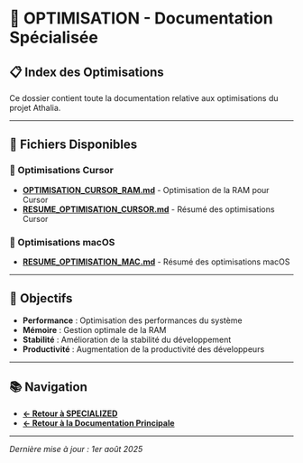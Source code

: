 # 🚀 OPTIMISATION - Documentation Spécialisée

## 📋 **Index des Optimisations**

Ce dossier contient toute la documentation relative aux optimisations du projet Athalia.

---

## 📁 **Fichiers Disponibles**

### **🔧 Optimisations Cursor**
- **[OPTIMISATION_CURSOR_RAM.md](./OPTIMISATION_CURSOR_RAM.md)** - Optimisation de la RAM pour Cursor
- **[RESUME_OPTIMISATION_CURSOR.md](./RESUME_OPTIMISATION_CURSOR.md)** - Résumé des optimisations Cursor

### **🍎 Optimisations macOS**
- **[RESUME_OPTIMISATION_MAC.md](./RESUME_OPTIMISATION_MAC.md)** - Résumé des optimisations macOS

---

## 🎯 **Objectifs**

- **Performance** : Optimisation des performances du système
- **Mémoire** : Gestion optimale de la RAM
- **Stabilité** : Amélioration de la stabilité du développement
- **Productivité** : Augmentation de la productivité des développeurs

---

## 📚 **Navigation**

- **[← Retour à SPECIALIZED](../README.md)**
- **[← Retour à la Documentation Principale](../../README.md)**

---

*Dernière mise à jour : 1er août 2025* 